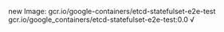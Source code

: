 new Image: gcr.io/google-containers/etcd-statefulset-e2e-test
gcr.io/google_containers/etcd-statefulset-e2e-test:0.0 √

